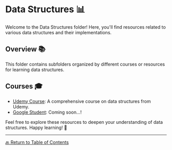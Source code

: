 # Data Structures 📊

Welcome to the Data Structures folder! Here, you'll find resources related to various data structures and their implementations.

## Overview 📚

This folder contains subfolders organized by different courses or resources for learning data structures.

## Courses 🎓

- [Udemy Course](./1-UdemyCourse/README.md): A comprehensive course on data structures from Udemy.
- [Google Student](./2-GoogleStudent/README.md): Coming soon...!

Feel free to explore these resources to deepen your understanding of data structures. Happy learning! 🚀

---

[🔙 Return to Table of Contents](../../README.md)
